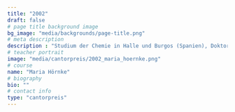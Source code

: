 ```yaml
---
title: "2002"
draft: false
# page title background image
bg_image: "media/backgrounds/page-title.png"
# meta description
description : "Studium der Chemie in Halle und Burgos (Spanien), Doktorand der Chemie in Potsdam, 2012 Promotion, Postdoc, Universität Göteborg"
# teacher portrait
image: "media/cantorpreis/2002_maria_hoernke.png"
# course
name: "Maria Hörnke"
# biography
bio: ""
# contact info
type: "cantorpreis"
---
```

